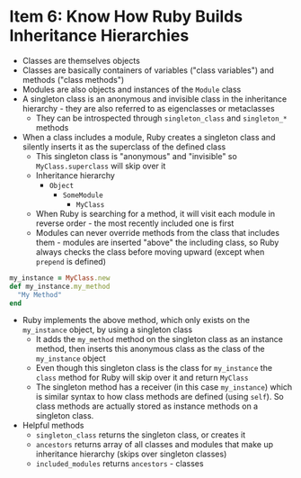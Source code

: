 # Item 6: Know How Ruby Builds Inheritance Hierarchies

* Classes are themselves objects
* Classes are basically containers of variables ("class variables") and methods ("class methods")
* Modules are also objects and instances of the `Module` class
* A singleton class is an anonymous and invisible class in the inheritance hierarchy - they are also referred to as eigenclasses or metaclasses
  * They can be introspected through `singleton_class` and `singleton_*` methods
* When a class includes a module, Ruby creates a singleton class and silently inserts it as the superclass of the defined class
  * This singleton class is "anonymous" and "invisible" so `MyClass.superclass` will skip over it
  * Inheritance hierarchy
    * `Object`
      * `SomeModule`
        * `MyClass`
  * When Ruby is searching for a method, it will visit each module in reverse order - the most recently included one is first
  * Modules can never override methods from the class that includes them - modules are inserted "above" the including class, so Ruby always checks the class before moving upward (except when `prepend` is defined)

```ruby
my_instance = MyClass.new
def my_instance.my_method
  "My Method"
end
```

* Ruby implements the above method, which only exists on the `my_instance` object, by using a singleton class
  * It adds the `my_method` method on the singleton class as an instance method, then inserts this anonymous class as the class of the `my_instance` object
  * Even though this singleton class is the class for `my_instance` the `class` method for Ruby will skip over it and return `MyClass`
  * The singleton method has a receiver (in this case `my_instance`) which is similar syntax to how class methods are defined (using `self`). So class methods are actually stored as instance methods on a singleton class.
* Helpful methods
  * `singleton_class` returns the singleton class, or creates it
  * `ancestors` returns array of all classes and modules that make up inheritance hierarchy (skips over singleton classes)
  * `included_modules` returns `ancestors` - classes
